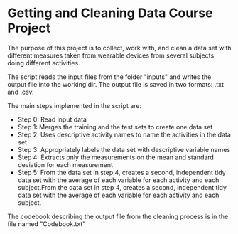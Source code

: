 # Getting and Cleaning Data Course Project
The purpose of this project is to collect, work with, and clean a data set with different measures taken from wearable devices from several subjects doing different activities.

The script reads the input files from the folder "inputs" and writes the output file into the working dir. The output file is saved in two formats: .txt and .csv.

The main steps implemented in the script are:

- Step 0: Read input data 
- Step 1: Merges the training and the test sets to create one data set 
- Step 2. Uses descriptive activity names to name the activities in the data set 
- Step 3: Appropriately labels the data set with descriptive variable names 
- Step 4: Extracts only the measurements on the mean and standard deviation for each measurement
- Step 5: From the data set in step 4, creates a second, independent tidy data set with the average of each variable for each activity and each subject.From the data set in step 4, creates a second, independent tidy data set with the average of each variable for each activity and each subject.


The codebook describing the output file from the cleaning process is in the file named "Codebook.txt"
